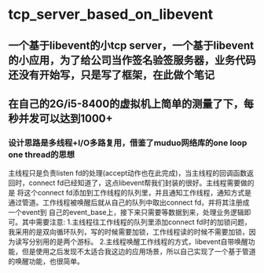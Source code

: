 # tcp_server_based_on_libevent
## 一个基于libevent的小tcp server，一个基于libevent的小应用，为了给公司当作签名验签服务器，业务代码还没有开始写，只是写了框架，在此做个笔记
## 在自己的2G/i5-8400的虚拟机上简单的测量了下，每秒并发可以达到1000+
### 设计思路是多线程+I/O多路复用，借鉴了muduo网络库的one loop one thread的思想
主线程只是负责listen fd的处理(accept动作也在此完成)，当主线程的回调函数返回时，connect fd已经知道了，这点libevent帮我们封装的很好。主线程需要做的是
将这个connect fd添加到工作线程的队列里，并且通知工作线程，通知方式是通过管道。工作线程被唤醒后就从自己的队列中取出connect fd，并将其注册成一个event到
自己的event_base上，接下来只需要等数据到来，处理业务逻辑即可。其中需要注意:    1.主线程往工作线程的队列里添加connect fd时的加锁问题，我采用的是双向循环队列，写的时候需要加锁，工作线程读的时候不需要加锁，因为读写分别用的是两个游标。    2.主线程唤醒工作线程的方式，libevent自带唤醒功能，但是使用之后发现不太适合我这边的应用场景，所以自己实现了一个基于管道的唤醒功能，也很简单。
